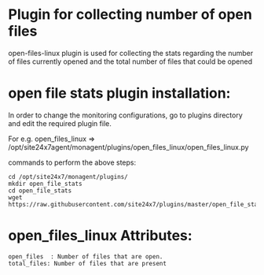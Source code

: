 
Plugin for collecting number of open files 
==========================================

open-files-linux plugin is used for collecting the stats regarding the number of files currently opened and the total number of files that could be opened
  
open file stats plugin installation:
==============
In order to change the monitoring configurations, go to plugins directory and edit the required plugin file.

For e.g. open\_files\_linux => /opt/site24x7agent/monagent/plugins/open\_files\_linux/open\_files\_linux.py

commands to perform the above steps:

	cd /opt/site24x7/monagent/plugins/
	mkdir open_file_stats
	cd open_file_stats
	wget https://raw.githubusercontent.com/site24x7/plugins/master/open_file_stats/open_file_stats.py


open_files_linux Attributes:
===========================

	open_files	: Number of files that are open. 		
    total_files: Number of files that are present


